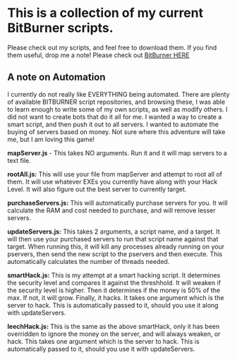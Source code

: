 # This is a collection of my current BitBurner scripts.
  Please check out my scripts, and feel free to download them.  If you find them useful, 
  drop me a note!  Please check out [BitBurner HERE](https://danielyxie.github.io/bitburner)  

## A note on Automation
  I currently do not really like EVERYTHING being automated.  There are plenty of available
  BITBURNER script repositories, and browsing these, I was able to learn enough to write some
  of my own scripts, as well as modify others.  I did not want to create bots that do 
  it all for me.  I wanted a way to create a smart script, and then push it out to all
  servers.  I wanted to automate the buying of servers based on money.  Not sure where this
  adventure will take me, but I am loving this game!

**mapServer.js** - This takes NO arguments.  Run it and it will map servers to a text file.

**rootAll.js:** This will use your file from mapServer and attempt to root all of them.
                It will use whatever EXEs you currently have along with your Hack Level.
                It will also figure out the best server to currently target.

**purchaseServers.js:** This will automatically purchase servers for you.  It will 
                        calculate the RAM and cost needed to purchase, and will remove 
                        lesser servers.

**updateServers.js:** This takes 2 arguments, a script name, and a target.  It will then use
                      your purchased servers to run that script name against that target.
                      When running this, it will kill any processes already running on your
                      pservers, then send the new script to the pservers and then execute.
                      This automatically calculates the number of threads needed.

**smartHack.js:** This is my attempt at a smart hacking script.  It determines the security 
                  level and compares it against the threshhold.  It will weaken if the 
                  security level is higher.  Then it determines if the money is 50% of the 
                  max.  If not, it will grow.  Finally, it hacks.  It takes one argument 
                  which is the server to hack.  This is automatically passed to it, should
                  you use it along with updateServers.

**leechHack.js:** This is the same as the above smartHack, only it has been overridden to 
                  ignore the money on the server, and will always weaken, or hack.  This
                  takes one argument which is the server to hack.  This is automatically 
                  passed to it, should you use it with updateServers.
